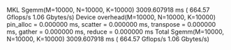 MKL Sgemm(M=10000, N=10000, K=10000) 3009.607918 ms ( 664.57 Gflops/s 1.06 Gbytes/s)
Device overhead(M=10000, N=10000, K=10000) pin_alloc = 0.000000 ms, scatter = 0.000000 ms, transpose = 0.000000 ms, gather = 0.000000 ms, reduce = 0.000000 ms
Total Sgemm(M=10000, N=10000, K=10000) 3009.607918 ms ( 664.57 Gflops/s 1.06 Gbytes/s)
